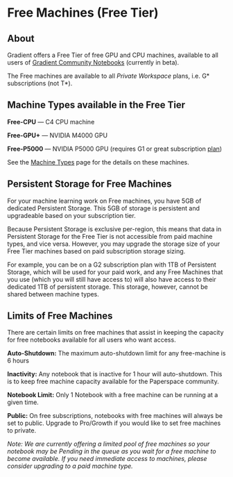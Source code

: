 # Free Machines (Free Tier)

## About

Gradient offers a Free Tier of free GPU and CPU machines, available to all users of [Gradient Community Notebooks](broken-reference) (currently in beta).

The Free machines are available to all _Private Workspace_ plans, i.e. G\* subscriptions (not T\*).

## Machine Types available in the Free Tier

**Free-CPU** — C4 CPU machine

**Free-GPU+** — NVIDIA M4000 GPU

**Free-P5000** — NVIDIA P5000 GPU (requires G1 or great subscription [plan](https://gradient.paperspace.com/pricing))&#x20;

See the [Machine Types](./) page for the details on these machines.

## Persistent Storage for Free Machines

For your machine learning work on Free machines, you have 5GB of dedicated Persistent Storage. This 5GB of storage is persistent and upgradeable based on your subscription tier.

Because Persistent Storage is exclusive per-region, this means that data in Persistent Storage for the Free Tier is not accessible from paid machine types, and vice versa. However, you may upgrade the storage size of your Free Tier machines based on paid subscription storage sizing.

For example, you can be on a G2 subscription plan with 1TB of Persistent Storage, which will be used for your paid work, and any Free Machines that you use (which you will still have access to) will also have access to their dedicated 1TB of persistent storage. This storage, however, cannot be shared between machine types.

## Limits of Free Machines

There are certain limits on free machines that assist in keeping the capacity for free notebooks available for all users who want access.&#x20;

**Auto-Shutdown:** The maximum auto-shutdown limit for any free-machine is 6 hours

**Inactivity:** Any notebook that is inactive for 1 hour will auto-shutdown. This is to keep free machine capacity available for the Paperspace community.

**Notebook Limit:** Only 1 Notebook with a free machine can be running at a given time.

**Public:** On free subscriptions, notebooks with free machines will always be set to public. Upgrade to Pro/Growth if you would like to set free machines to private.

_Note: We are currently offering a limited pool of free machines so your notebook may be Pending in the queue as you wait for a free machine to become available. If you need immediate access to machines, please consider upgrading to a paid machine type._
